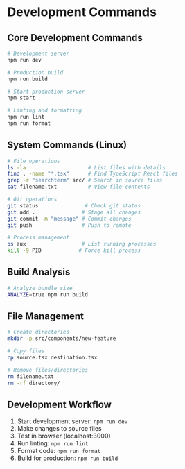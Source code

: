 # Development Commands

## Core Development Commands
```bash
# Development server
npm run dev

# Production build
npm run build

# Start production server
npm start

# Linting and formatting
npm run lint
npm run format
```

## System Commands (Linux)
```bash
# File operations
ls -la                    # List files with details
find . -name "*.tsx"      # Find TypeScript React files
grep -r "searchterm" src/ # Search in source files
cat filename.txt          # View file contents

# Git operations
git status               # Check git status
git add .               # Stage all changes
git commit -m "message" # Commit changes
git push                # Push to remote

# Process management
ps aux                  # List running processes
kill -9 PID            # Force kill process
```

## Build Analysis
```bash
# Analyze bundle size
ANALYZE=true npm run build
```

## File Management
```bash
# Create directories
mkdir -p src/components/new-feature

# Copy files
cp source.tsx destination.tsx

# Remove files/directories
rm filename.txt
rm -rf directory/
```

## Development Workflow
1. Start development server: `npm run dev`
2. Make changes to source files
3. Test in browser (localhost:3000)
4. Run linting: `npm run lint`
5. Format code: `npm run format`
6. Build for production: `npm run build`